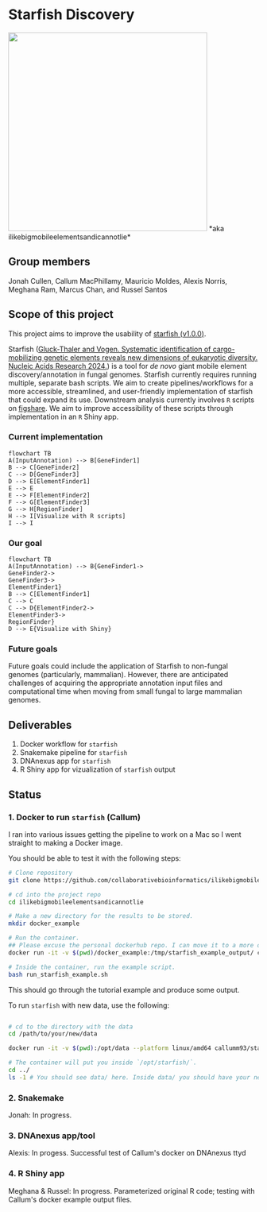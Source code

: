 # Starfish Discovery

<img src="https://github.com/collaborativebioinformatics/ilikebigmobileelementsandicannotlie/blob/main/894810_cartoon_starfish_with_binoculars_xl-1024-v1-0.png" width="400">
*aka ilikebigmobileelementsandicannotlie*

## Group members

Jonah Cullen, Callum MacPhillamy, Mauricio Moldes, Alexis Norris, Meghana Ram, Marcus Chan, and Russel Santos


## Scope of this project

This project aims to improve the usability of [starfish (v1.0.0)](https://github.com/egluckthaler/starfish). 

Starfish ([Gluck-Thaler and Vogen. Systematic identification of cargo-mobilizing genetic elements reveals new dimensions of eukaryotic diversity. Nucleic Acids Research 2024.](https://doi.org/10.1093/nar/gkae327)) is a tool for *de novo* giant mobile element discovery/annotation in fungal genomes. Starfish currently requires running multiple, separate bash scripts. We aim to create pipelines/workflows for a more accessible, streamlined, and user-friendly implementation of starfish that could expand its use. Downstream analysis currently involves `R` scripts on [figshare](https://figshare.com/articles/dataset/Supporting_data_for_Systematic_identification_of_cargo-carrying_genetic_elements_reveals_new_dimensions_of_eukaryotic_diversity_/24430447). We aim to improve accessibility of these scripts through implementation in an `R` Shiny app.

### Current implementation

```mermaid
flowchart TB
A(InputAnnotation) --> B[GeneFinder1]
B --> C[GeneFinder2]
C --> D[GeneFinder3]
D --> E[ElementFinder1]
E --> E
E --> F[ElementFinder2]
F --> G[ElementFinder3]
G --> H[RegionFinder]
H --> I[Visualize with R scripts]
I --> I
```

### Our goal

```mermaid
flowchart TB
A(InputAnnotation) --> B{GeneFinder1->
GeneFinder2->
GeneFinder3->
ElementFinder1}
B --> C[ElementFinder1]
C --> C
C --> D{ElementFinder2->
ElementFinder3->
RegionFinder}
D --> E{Visualize with Shiny}
```

### Future goals
Future goals could include the application of Starfish to non-fungal genomes (particularly, mammalian). However, there are anticipated challenges of acquiring the appropriate annotation input files and computational time when moving from small fungal to large mammalian genomes.


## Deliverables

1. Docker workflow for `starfish`  
2. Snakemake pipeline for `starfish`    
3. DNAnexus app for `starfish`   
4. R Shiny app for vizualization of `starfish` output


## Status

### 1. Docker to run `starfish` (Callum)

I ran into various issues getting the pipeline to work on a Mac so I went
straight to making a Docker image. 

You should be able to test it with the following steps:

```bash
# Clone repository
git clone https://github.com/collaborativebioinformatics/ilikebigmobileelementsandicannotlie

# cd into the project repo
cd ilikebigmobileelementsandicannotlie

# Make a new directory for the results to be stored.
mkdir docker_example

# Run the container. 
## Please excuse the personal dockerhub repo. I can move it to a more official one.
docker run -it -v $(pwd)/docker_example:/tmp/starfish_example_output/ callumm93/starfish:v1.0.0

# Inside the container, run the example script.
bash run_starfish_example.sh
```
This should go through the tutorial example and produce some output.

To run `starfish` with new data, use the following:

```bash

# cd to the directory with the data
cd /path/to/your/new/data

docker run -it -v $(pwd):/opt/data --platform linux/amd64 callumm93/starfish:v1.0.0

# The container will put you inside `/opt/starfish/`.
cd ../
ls -1 # You should see data/ here. Inside data/ you should have your new data.
```

### 2. Snakemake

Jonah: In progress.

### 3. DNAnexus app/tool

Alexis: In progess. Successful test of Callum's docker on DNAnexus ttyd

### 4. R Shiny app

Meghana & Russel: In progress. Parameterized original R code; testing with Callum's docker example output files.

